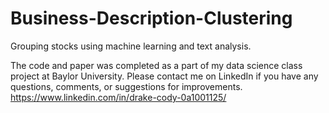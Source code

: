 # Business-Description-Clustering
Grouping stocks using machine learning and text analysis.

The code and paper was completed as a part of my data science class project at Baylor University. Please contact me on LinkedIn if you have any 
questions, comments, or suggestions for improvements. https://www.linkedin.com/in/drake-cody-0a1001125/
